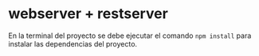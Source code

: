 # webserver + restserver

En la terminal del proyecto se debe ejecutar el comando `npm install` para instalar las dependencias del proyecto.


